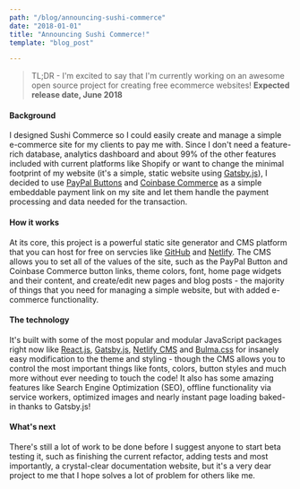 ```yaml
---
path: "/blog/announcing-sushi-commerce"
date: "2018-01-01"
title: "Announcing Sushi Commerce!"
template: "blog_post"

---
```


> TL;DR - I'm excited to say that I'm currently working on an awesome open source project for creating free ecommerce websites! **Expected release date, June 2018**

#### Background

I designed Sushi Commerce so I could easily create and manage a simple e-commerce site for my clients to pay me with. Since I don't need a feature-rich database, analytics dashboard and about 99% of the other features included with current platforms like Shopify or want to change the minimal footprint of my website (it's a simple, static website using [Gatsby.js](https://www.gatsbyjs.org/)), I decided to use [PayPal Buttons](https://www.paypal.com/buttons) and [Coinbase Commerce](https://commerce.coinbase.com/signin) as a simple embeddable payment link on my site and let them handle the payment processing and data needed for the transaction. 

#### How it works

At its core, this project is a powerful static site generator and CMS platform that you can host for free on servcies like [GitHub](https://github.com/) and [Netlify](https://www.netlify.com/). The CMS allows you to set all of the values of the site, such as the PayPal Button and Coinbase Commerce button links, theme colors, font, home page widgets and their content, and create/edit new pages and blog posts - the majority of things that you need for managing a simple website, but with added e-commerce functionality.

#### The technology

It's built with some of the most popular and modular JavaScript packages right now like [React.js](https://reactjs.org/), [Gatsby.js](https://www.gatsbyjs.org/), [Netlify CMS](https://www.netlifycms.org/) and [Bulma.css](https://bulma.io/) for insanely easy modification to the theme and styling - though the CMS allows you to control the most important things like fonts, colors, button styles and much more without ever needing to touch the code! It also has some amazing features like Search Engine Optimization (SEO), offline functionality via service workers, optimized images and nearly instant page loading baked-in thanks to Gatsby.js!

#### What's next

There's still a lot of work to be done before I suggest anyone to start beta testing it, such as finishing the current refactor, adding tests and most importantly, a crystal-clear documentation website, but it's a very dear project to me that I hope solves a lot of problem for others like me. 
